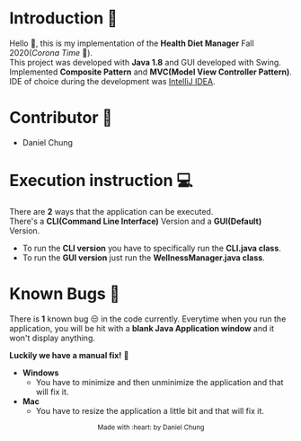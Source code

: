# Introduction :wave:
  Hello :wave:, this is my implementation of the **Health Diet Manager** Fall 2020(_Corona Time_ :microbe:). <br/> This project was developed with **Java 1.8** and GUI developed with Swing. Implemented **Composite Pattern** and **MVC(Model View Controller Pattern)**. <br/> IDE of choice during the development was [IntelliJ IDEA](https://www.jetbrains.com/idea/).
  
# Contributor :star_struck:
  - Daniel Chung

# Execution instruction :computer:
  There are **2** ways that the application can be executed. <br/> There's a **CLI(Command Line Interface)** Version and a **GUI(Default)** Version.
  - To run the **CLI version** you have to specifically run the **CLI.java class**.
  - To run the **GUI version** just run the **WellnessManager.java class**.

# Known Bugs :mosquito:
 There is **1** known bug :unamused: in the code currently. Everytime when you run the application, you will be hit with a **blank Java Application window** and it won't display anything. <br/>
 
**Luckily we have a manual fix!** :wrench:
  - **Windows**
    - You have to minimize and then unminimize the application and that will fix it. 
  - **Mac**
    - You have to resize the application a little bit and that will fix it. 
    
    
    
    
    
<p align=center><sub>Made with :heart: by Daniel Chung</sub></p>
